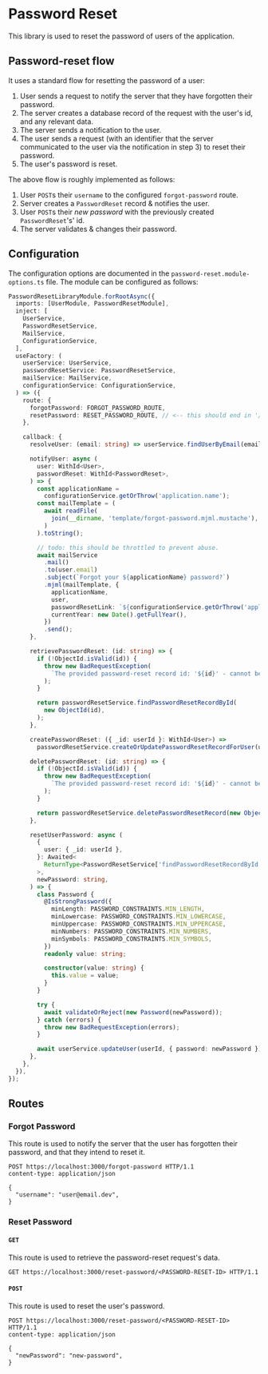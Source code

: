 # Password Reset

This library is used to reset the password of users of the application.

## Password-reset flow

It uses a standard flow for resetting the password of a user:

1. User sends a request to notify the server that they have forgotten their password.
2. The server creates a database record of the request with the user's id, and any relevant data.
3. The server sends a notification to the user.
4. The user sends a request (with an identifier that the server communicated to the user via the notification in step 3) to reset their password.
5. The user's password is reset.

The above flow is roughly implemented as follows:

1. User `POST`s their `username` to the configured `forgot-password` route.
2. Server creates a `PasswordReset` record & notifies the user.
3. User `POST`s their _new password_ with the previously created `PasswordReset`'s' id.
4. The server validates & changes their password.

## Configuration

The configuration options are documented in the `password-reset.module-options.ts` file. The module can be configured as follows:

```ts
PasswordResetLibraryModule.forRootAsync({
  imports: [UserModule, PasswordResetModule],
  inject: [
    UserService,
    PasswordResetService,
    MailService,
    ConfigurationService,
  ],
  useFactory: (
    userService: UserService,
    passwordResetService: PasswordResetService,
    mailService: MailService,
    configurationService: ConfigurationService,
  ) => ({
    route: {
      forgotPassword: FORGOT_PASSWORD_ROUTE,
      resetPassword: RESET_PASSWORD_ROUTE, // <-- this should end in '/:id'
    },

    callback: {
      resolveUser: (email: string) => userService.findUserByEmail(email),

      notifyUser: async (
        user: WithId<User>,
        passwordReset: WithId<PasswordReset>,
      ) => {
        const applicationName =
          configurationService.getOrThrow('application.name');
        const mailTemplate = (
          await readFile(
            join(__dirname, 'template/forgot-password.mjml.mustache'),
          )
        ).toString();

        // todo: this should be throttled to prevent abuse.
        await mailService
          .mail()
          .to(user.email)
          .subject(`Forgot your ${applicationName} password?`)
          .mjml(mailTemplate, {
            applicationName,
            user,
            passwordResetLink: `${configurationService.getOrThrow('application.frontendUrl')}/password-reset/${passwordReset._id}`,
            currentYear: new Date().getFullYear(),
          })
          .send();
      },

      retrievePasswordReset: (id: string) => {
        if (!ObjectId.isValid(id)) {
          throw new BadRequestException(
            `The provided password-reset record id: '${id}' - cannot be converted to an ObjectId.`,
          );
        }

        return passwordResetService.findPasswordResetRecordById(
          new ObjectId(id),
        );
      },

      createPasswordReset: ({ _id: userId }: WithId<User>) =>
        passwordResetService.createOrUpdatePasswordResetRecordForUser(userId),

      deletePasswordReset: (id: string) => {
        if (!ObjectId.isValid(id)) {
          throw new BadRequestException(
            `The provided password-reset record id: '${id}' - cannot be converted to an ObjectId.`,
          );
        }

        return passwordResetService.deletePasswordResetRecord(new ObjectId(id));
      },

      resetUserPassword: async (
        {
          user: { _id: userId },
        }: Awaited<
          ReturnType<PasswordResetService['findPasswordResetRecordById']>
        >,
        newPassword: string,
      ) => {
        class Password {
          @IsStrongPassword({
            minLength: PASSWORD_CONSTRAINTS.MIN_LENGTH,
            minLowercase: PASSWORD_CONSTRAINTS.MIN_LOWERCASE,
            minUppercase: PASSWORD_CONSTRAINTS.MIN_UPPERCASE,
            minNumbers: PASSWORD_CONSTRAINTS.MIN_NUMBERS,
            minSymbols: PASSWORD_CONSTRAINTS.MIN_SYMBOLS,
          })
          readonly value: string;

          constructor(value: string) {
            this.value = value;
          }
        }

        try {
          await validateOrReject(new Password(newPassword));
        } catch (errors) {
          throw new BadRequestException(errors);
        }

        await userService.updateUser(userId, { password: newPassword });
      },
    },
  }),
});
```

## Routes

### Forgot Password

This route is used to notify the server that the user has forgotten their password, and that they intend to reset it.

```http
POST https://localhost:3000/forgot-password HTTP/1.1
content-type: application/json

{
  "username": "user@email.dev",
}
```

### Reset Password

#### `GET`

This route is used to retrieve the password-reset request's data.

```http
GET https://localhost:3000/reset-password/<PASSWORD-RESET-ID> HTTP/1.1
```

#### `POST`

This route is used to reset the user's password.

```http
POST https://localhost:3000/reset-password/<PASSWORD-RESET-ID> HTTP/1.1
content-type: application/json

{
  "newPassword": "new-password",
}
```
